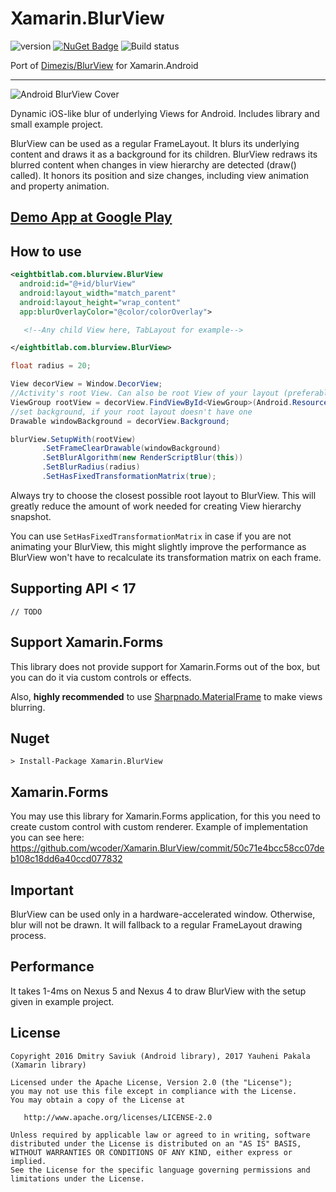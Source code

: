 # Xamarin.BlurView

![version](https://img.shields.io/badge/original-v1.6.5-orange.svg?style=flat)
[![NuGet Badge](https://buildstats.info/nuget/Xamarin.BlurView)](https://www.nuget.org/packages/Xamarin.BlurView/)
![Build status](https://yauhenipakala.visualstudio.com/_apis/public/build/definitions/b0170656-dd62-445e-bbb7-d6a336f4a889/1/badge)

Port of [Dimezis/BlurView](https://github.com/Dimezis/BlurView) for Xamarin.Android

---

![Android BlurView Cover](https://github.com/Dimezis/BlurView/blob/master/BlurScreenshot.png)

Dynamic iOS-like blur of underlying Views for Android. 
Includes library and small example project.

BlurView can be used as a regular FrameLayout. It blurs its underlying content and draws it as a background for its children.
BlurView redraws its blurred content when changes in view hierarchy are detected (draw() called). 
It honors its position and size changes, including view animation and property animation.

## [Demo App at Google Play](https://play.google.com/store/apps/details?id=com.eightbitlab.blurview_sample)

## How to use

```xml
<eightbitlab.com.blurview.BlurView
  android:id="@+id/blurView"
  android:layout_width="match_parent"
  android:layout_height="wrap_content"
  app:blurOverlayColor="@color/colorOverlay">

   <!--Any child View here, TabLayout for example-->

</eightbitlab.com.blurview.BlurView>
```

```csharp
float radius = 20;

View decorView = Window.DecorView;
//Activity's root View. Can also be root View of your layout (preferably)
ViewGroup rootView = decorView.FindViewById<ViewGroup>(Android.Resource.Id.content);
//set background, if your root layout doesn't have one
Drawable windowBackground = decorView.Background;

blurView.SetupWith(rootView)
       .SetFrameClearDrawable(windowBackground)
       .SetBlurAlgorithm(new RenderScriptBlur(this))
       .SetBlurRadius(radius)
       .SetHasFixedTransformationMatrix(true);
```

Always try to choose the closest possible root layout to BlurView. This will greatly reduce the amount of work needed for creating View hierarchy snapshot.

You can use `SetHasFixedTransformationMatrix` in case if you are not animating your BlurView, this might slightly improve the performance as BlurView won't have to recalculate its transformation matrix on each frame.

## Supporting API < 17

```
// TODO
```

## Support Xamarin.Forms

This library does not provide support for Xamarin.Forms out of the box, but you can do it via custom controls or effects.

Also, **highly recommended** to use [Sharpnado.MaterialFrame](https://github.com/roubachof/Sharpnado.MaterialFrame) to make views blurring.

## Nuget

```
> Install-Package Xamarin.BlurView
```

## Xamarin.Forms

You may use this library for Xamarin.Forms application, for this you need to create custom control with custom renderer. Example of implementation you can see here: https://github.com/wcoder/Xamarin.BlurView/commit/50c71e4bcc58cc07deb108c18dd6a40ccd077832

## Important
BlurView can be used only in a hardware-accelerated window.
Otherwise, blur will not be drawn. It will fallback to a regular FrameLayout drawing process.

## Performance
It takes 1-4ms on Nexus 5 and Nexus 4 to draw BlurView with the setup given in example project.

License
-------

    Copyright 2016 Dmitry Saviuk (Android library), 2017 Yauheni Pakala (Xamarin library)

    Licensed under the Apache License, Version 2.0 (the "License");
    you may not use this file except in compliance with the License.
    You may obtain a copy of the License at

       http://www.apache.org/licenses/LICENSE-2.0

    Unless required by applicable law or agreed to in writing, software
    distributed under the License is distributed on an "AS IS" BASIS,
    WITHOUT WARRANTIES OR CONDITIONS OF ANY KIND, either express or implied.
    See the License for the specific language governing permissions and
    limitations under the License.

